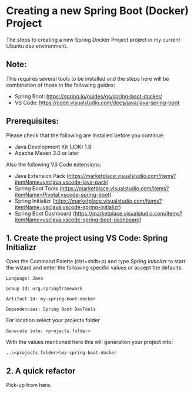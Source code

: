 # Creating a new Spring Boot (Docker) Project
The steps to creating a new Spring Docker Project project in my current Ubuntu dev environment.

## Note:
This requires several tools to be installed and the steps here will be combination
of those in the following guides:
 - Spring Boot: https://spring.io/guides/gs/spring-boot-docker/
 - VS Code: https://code.visualstudio.com/docs/java/java-spring-boot   

## Prerequisites:
Please check that the following are installed before you continue:
 - Java Development Kit (JDK) 1.8
 - Apache Maven 3.0 or later

 Also the following VS Code extensions:
 - Java Extension Pack (https://marketplace.visualstudio.com/items?itemName=vscjava.vscode-java-pack)
 - Spring Boot Tools (https://marketplace.visualstudio.com/items?itemName=Pivotal.vscode-spring-boot)
 - Spring Initializr (https://marketplace.visualstudio.com/items?itemName=vscjava.vscode-spring-initializr)
 - Spring Boot Dashboard (https://marketplace.visualstudio.com/items?itemName=vscjava.vscode-spring-boot-dashboard)


## 1. Create the project using VS Code: Spring Initializr
Open the Command Palette (ctrl+shift+p) and type *Spring Initializr* to start
the wizard and enter the following specific values or accept the defaults:
```
Language: Java
```
```
Group Id: org.springframework
```
```
Artifact Id: my-spring-boot-docker
```
```
Dependencies: Spring Boot DevTools
```

For location select your projects folder
```
Generate into: <projects folder>
```
With the values mentioned here this will generation your project into:
```
..\<projects folder>\my-spring-boot-docker
```

## 2. A quick refactor
Pick-up from here.
